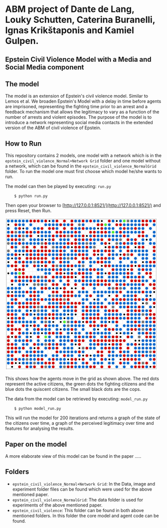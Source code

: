 # ABM project of Dante de Lang, Louky Schutten, Caterina Buranelli, Ignas Krikštaponis and Kamiel Gulpen. 

## Epstein Civil Violence Model with a Media and Social Media component

## The model

The model is an extension of Epstein's civil violence model. Similar to Lemos et al. We broaden Epstein's Model with a delay in time before agents are imprisoned, representing the fighting time prior to an arrest and a feedback mechanism that allows the legitimacy to vary as a function of the number of arrests and violent episodes.
The purpose of the model is to introduce a network representing social media contacts in the extended version of the ABM of civil violence of Epstein. 

## How to Run

This repository contains 2 models, one model with a network which is in the ``epstein_civil_violence_Normal+Network Grid`` folder and one model without a network, which can be found in the ``epstein_civil_violence_NormalGrid`` folder. To run the model one must first choose which model he/she wants to run. 

The model can then be played by executing: ``run.py``

```
    $ python run.py
``` 

Then open your browser to [http://127.0.0.1:8521/](http://127.0.0.1:8521/) and press Reset, then Run. 


![Model](Model.png)

This shows how the agents move in the grid as shown above. The red dots represent the active citizens, the green dots the fighting citizens and the blue dots the quiscent citizens. The small black dots are the cops.

The data from the model can be retrieved by executing: ``model_run.py`` 

```
    $ python model_run.py
``` 
This will run the model for 200 iterations and returns a graph of the state of the citizens over time, a graph of the perceived legitimacy over time and features for analysing the results.

## Paper on the model
A more elaborate view of this model can be found in the paper .....

## Folders
* ``epstein_civil_violence_Normal+Network Grid``: In the Data, image and experiment folder files can be found which were used for the above mentioned paper.
* ``epstein_civil_violence_NormalGrid``: The data folder is used for experiments of the above mentioned paper.
* ``epstein_civil_violence``: This folder can be found in both above mentioned folders. In this folder the core model and agent code can be found.
